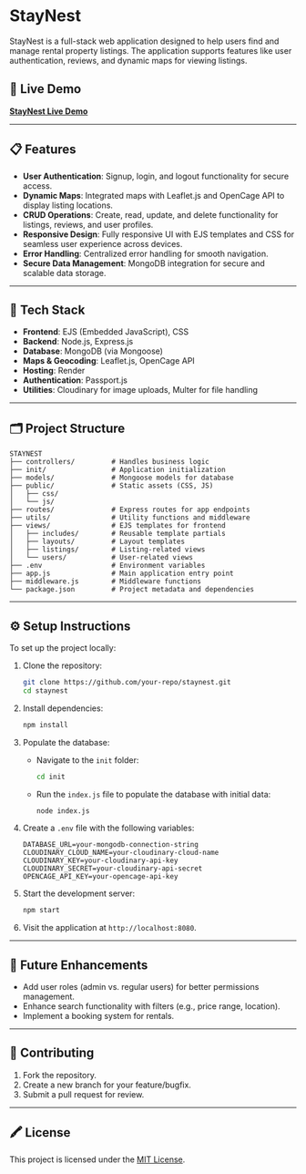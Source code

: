 # StayNest

StayNest is a full-stack web application designed to help users find and manage rental property listings. The application supports features like user authentication, reviews, and dynamic maps for viewing listings.

## 🚀 Live Demo

**[StayNest Live Demo](https://stay-nest-nkoy.onrender.com/)**

---

## 📋 Features

- **User Authentication**: Signup, login, and logout functionality for secure access.
- **Dynamic Maps**: Integrated maps with Leaflet.js and OpenCage API to display listing locations.
- **CRUD Operations**: Create, read, update, and delete functionality for listings, reviews, and user profiles.
- **Responsive Design**: Fully responsive UI with EJS templates and CSS for seamless user experience across devices.
- **Error Handling**: Centralized error handling for smooth navigation.
- **Secure Data Management**: MongoDB integration for secure and scalable data storage.

---

## 🔧 Tech Stack

- **Frontend**: EJS (Embedded JavaScript), CSS
- **Backend**: Node.js, Express.js
- **Database**: MongoDB (via Mongoose)
- **Maps & Geocoding**: Leaflet.js, OpenCage API
- **Hosting**: Render
- **Authentication**: Passport.js
- **Utilities**: Cloudinary for image uploads, Multer for file handling

---

## 🗂 Project Structure

```
STAYNEST
├── controllers/         # Handles business logic
├── init/                # Application initialization
├── models/              # Mongoose models for database
├── public/              # Static assets (CSS, JS)
│   ├── css/
│   └── js/
├── routes/              # Express routes for app endpoints
├── utils/               # Utility functions and middleware
├── views/               # EJS templates for frontend
│   ├── includes/        # Reusable template partials
│   ├── layouts/         # Layout templates
│   ├── listings/        # Listing-related views
│   └── users/           # User-related views
├── .env                 # Environment variables
├── app.js               # Main application entry point
├── middleware.js        # Middleware functions
└── package.json         # Project metadata and dependencies
```

---

## ⚙️ Setup Instructions

To set up the project locally:

1. Clone the repository:
   ```bash
   git clone https://github.com/your-repo/staynest.git
   cd staynest
   ```

2. Install dependencies:
   ```bash
   npm install
   ```

3. Populate the database:
   - Navigate to the `init` folder:
     ```bash
     cd init
     ```
   - Run the `index.js` file to populate the database with initial data:
     ```bash
     node index.js
     ```

4. Create a `.env` file with the following variables:
   ```
   DATABASE_URL=your-mongodb-connection-string
   CLOUDINARY_CLOUD_NAME=your-cloudinary-cloud-name
   CLOUDINARY_KEY=your-cloudinary-api-key
   CLOUDINARY_SECRET=your-cloudinary-api-secret
   OPENCAGE_API_KEY=your-opencage-api-key
   ```

5. Start the development server:
   ```bash
   npm start
   ```

6. Visit the application at `http://localhost:8080`.

---

## 🌟 Future Enhancements

- Add user roles (admin vs. regular users) for better permissions management.
- Enhance search functionality with filters (e.g., price range, location).
- Implement a booking system for rentals.

---

## 🤝 Contributing

1. Fork the repository.
2. Create a new branch for your feature/bugfix.
3. Submit a pull request for review.

---

## 🖍️ License

This project is licensed under the [MIT License](https://github.com/GhostHunterr/StayNest/blob/main/LICENSE).

